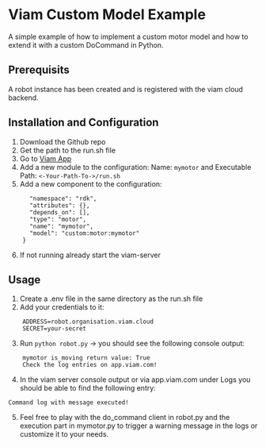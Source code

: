 # Viam Custom Model Example

A simple example of how to implement a custom motor model and how to extend it with a custom DoCommand in Python.

## Prerequisits

A robot instance has been created and is registered with the viam cloud backend.

## Installation and Configuration

1. Download the Github repo
2. Get the path to the run.sh file
3. Go to [Viam App](https://app.viam.com)
4. Add a new module to the configuration: Name: ```mymotor``` and Executable Path: ```<-Your-Path-To->/run.sh```
5. Add a new component to the configuration: 
``` {
      "namespace": "rdk",
      "attributes": {},
      "depends_on": [],
      "type": "motor",
      "name": "mymotor",
      "model": "custom:motor:mymotor"
    }
```
6. If not running already start the viam-server
    
## Usage

1. Create a .env file in the same directory as the run.sh file
2. Add your credentials to it:
```
    ADDRESS=robot.organisation.viam.cloud
    SECRET=your-secret
```
3. Run ```python robot.py``` -> you should see the following console output:
```
    mymotor is_moving return value: True
    Check the log entries on app.viam.com!
```
4. In the viam server console output or via app.viam.com under Logs you should be able to find the following entry:
```
Command log with message executed!
```
5. Feel free to play with the do_command client in robot.py and the execution part in mymotor.py to trigger a warning message in the logs or customize it to your needs.